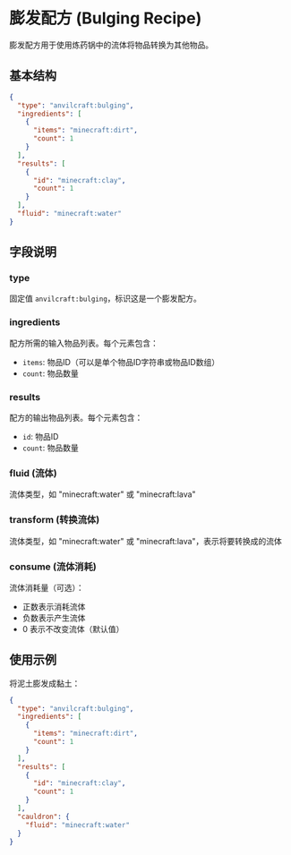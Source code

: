 # 膨发配方 (Bulging Recipe)

膨发配方用于使用炼药锅中的流体将物品转换为其他物品。

## 基本结构

```json
{
  "type": "anvilcraft:bulging",
  "ingredients": [
    {
      "items": "minecraft:dirt",
      "count": 1
    }
  ],
  "results": [
    {
      "id": "minecraft:clay",
      "count": 1
    }
  ],
  "fluid": "minecraft:water"
}
```

## 字段说明

### type

固定值 `anvilcraft:bulging`，标识这是一个膨发配方。

### ingredients

配方所需的输入物品列表。每个元素包含：

- `items`: 物品ID（可以是单个物品ID字符串或物品ID数组）
- `count`: 物品数量

### results

配方的输出物品列表。每个元素包含：

- `id`: 物品ID
- `count`: 物品数量

### fluid (流体)

流体类型，如 "minecraft:water" 或 "minecraft:lava"

### transform (转换流体)

流体类型，如 "minecraft:water" 或 "minecraft:lava"，表示将要转换成的流体

### consume (流体消耗)

流体消耗量（可选）：

- 正数表示消耗流体
- 负数表示产生流体
- 0 表示不改变流体（默认值）

## 使用示例

将泥土膨发成黏土：

```json
{
  "type": "anvilcraft:bulging",
  "ingredients": [
    {
      "items": "minecraft:dirt",
      "count": 1
    }
  ],
  "results": [
    {
      "id": "minecraft:clay",
      "count": 1
    }
  ],
  "cauldron": {
    "fluid": "minecraft:water"
  }
}
```